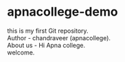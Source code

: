 # apnacollege-demo
this is my first Git repository.
<br>
Author - chandraveer (apnacollege).
<br>
About us - Hi Apna college.
<br>
welcome.
